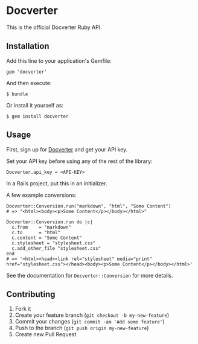 # Docverter

This is the official Docverter Ruby API.

## Installation

Add this line to your application's Gemfile:

    gem 'docverter'

And then execute:

    $ bundle

Or install it yourself as:

    $ gem install docverter

## Usage

First, sign up for [Docverter](http://www.docverter.com) and get your API key.

Set your API key before using any of the rest of the library:

    Docverter.api_key = <API-KEY>

In a Rails project, put this in an initializer.

A few example conversions:

    Docverter::Conversion.run("markdown", "html", "Some Content")
    # => "<html><body><p>Some Content</p></body></html>"

    Docverter::Conversion.run do |c|
      c.from    = "markdown"
      c.to      = "html"
      c.content = "Some Content"
      c.stylesheet = "stylesheet.css"
      c.add_other_file "stylesheet.css"
    end
    # => '<html><head><link rel="stylesheet" media="print" href="stylesheet.css"></head><body><p>Some Content</p></body></html>'
    
See the documentation for `Docverter::Conversion` for more details.

## Contributing

1. Fork it
2. Create your feature branch (`git checkout -b my-new-feature`)
3. Commit your changes (`git commit -am 'Add some feature'`)
4. Push to the branch (`git push origin my-new-feature`)
5. Create new Pull Request
